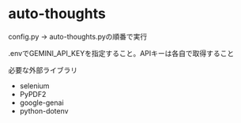 # auto-thoughts

config.py -> auto-thoughts.pyの順番で実行

.envでGEMINI_API_KEYを指定すること。APIキーは各自で取得すること

必要な外部ライブラリ
 - selenium
 - PyPDF2
 - google-genai
 - python-dotenv
